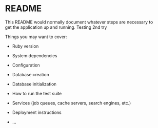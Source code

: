 # README

This README would normally document whatever steps are necessary to get the
application up and running. Testing 2nd try

Things you may want to cover:

- Ruby version

- System dependencies

- Configuration

- Database creation

- Database initialization

- How to run the test suite

- Services (job queues, cache servers, search engines, etc.)

- Deployment instructions

- ...
